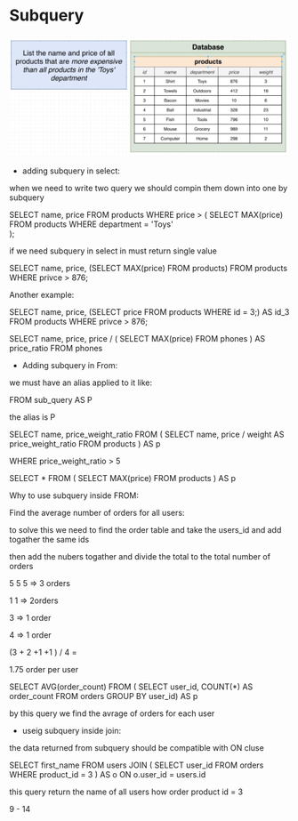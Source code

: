 # Subquery

![alt text](subquery.png "subquery")

- adding subquery in select:

when we need to write two query we should compin them down into one by subquery

SELECT name, price
FROM products
WHERE price > (
SELECT MAX(price)
FROM products
WHERE department = 'Toys'  
);

if we need subquery in select in must return single value

SELECT name, price, (SELECT MAX(price) FROM products)
FROM products
WHERE privce > 876;

Another example:

SELECT name, price, (SELECT price FROM products WHERE id = 3;) AS id_3
FROM products
WHERE privce > 876;

SELECT name, price, price / (
SELECT MAX(price)
FROM phones
) AS price_ratio
FROM phones

- Adding subquery in From:

we must have an alias applied to it like:

FROM sub_query AS P

the alias is P

SELECT name, price_weight_ratio
FROM (
SELECT name, price / weight AS price_weight_ratio
FROM products
) AS p

WHERE price_weight_ratio > 5

SELECT \*
FROM (
SELECT MAX(price)
FROM products
) AS p

Why to use subquery inside FROM:

Find the average number of orders for all users:

to solve this we need to find the order table and take the users_id and add togather the same ids

then add the nubers togather and divide the total to the total number of orders

5 5 5 => 3 orders

1 1 => 2orders

3 => 1 order

4 => 1 order

(3 + 2 +1 +1 ) / 4 =

1.75 order per user

SELECT AVG(order_count)
FROM (
SELECT user_id, COUNT(\*) AS order_count
FROM orders
GROUP BY user_id) AS p

by this query we find the avrage of orders for each user

- useig subquery inside join:

the data returned from subquery should be compatible with ON cluse

SELECT first_name
FROM users
JOIN (
SELECT user_id
FROM orders
WHERE product_id = 3
) AS o
ON o.user_id = users.id

this query return the name of all users how order product id = 3

9 - 14